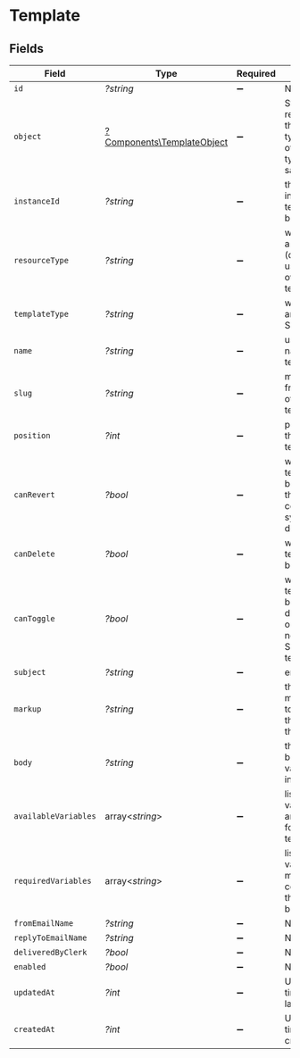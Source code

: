 # Template


## Fields

| Field                                                                                      | Type                                                                                       | Required                                                                                   | Description                                                                                |
| ------------------------------------------------------------------------------------------ | ------------------------------------------------------------------------------------------ | ------------------------------------------------------------------------------------------ | ------------------------------------------------------------------------------------------ |
| `id`                                                                                       | *?string*                                                                                  | :heavy_minus_sign:                                                                         | N/A                                                                                        |
| `object`                                                                                   | [?Components\TemplateObject](../../Models/Components/TemplateObject.md)                    | :heavy_minus_sign:                                                                         | String representing the object's type. Objects of the same type share the same value.<br/> |
| `instanceId`                                                                               | *?string*                                                                                  | :heavy_minus_sign:                                                                         | the id of the instance the template belongs to                                             |
| `resourceType`                                                                             | *?string*                                                                                  | :heavy_minus_sign:                                                                         | whether this is a system (default) or user overridden) template                            |
| `templateType`                                                                             | *?string*                                                                                  | :heavy_minus_sign:                                                                         | whether this is an email or SMS template                                                   |
| `name`                                                                                     | *?string*                                                                                  | :heavy_minus_sign:                                                                         | user-friendly name of the template                                                         |
| `slug`                                                                                     | *?string*                                                                                  | :heavy_minus_sign:                                                                         | machine-friendly name of the template                                                      |
| `position`                                                                                 | *?int*                                                                                     | :heavy_minus_sign:                                                                         | position with the listing of templates                                                     |
| `canRevert`                                                                                | *?bool*                                                                                    | :heavy_minus_sign:                                                                         | whether this template can be reverted to the corresponding system default                  |
| `canDelete`                                                                                | *?bool*                                                                                    | :heavy_minus_sign:                                                                         | whether this template can be deleted                                                       |
| `canToggle`                                                                                | *?bool*                                                                                    | :heavy_minus_sign:                                                                         | whether this template can be enabled or disabled, true only for notification SMS templates |
| `subject`                                                                                  | *?string*                                                                                  | :heavy_minus_sign:                                                                         | email subject                                                                              |
| `markup`                                                                                   | *?string*                                                                                  | :heavy_minus_sign:                                                                         | the editor markup used to generate the body of the template                                |
| `body`                                                                                     | *?string*                                                                                  | :heavy_minus_sign:                                                                         | the template body before variable interpolation                                            |
| `availableVariables`                                                                       | array<*string*>                                                                            | :heavy_minus_sign:                                                                         | list of variables that are available for use in the template body                          |
| `requiredVariables`                                                                        | array<*string*>                                                                            | :heavy_minus_sign:                                                                         | list of variables that must be contained in the template body                              |
| `fromEmailName`                                                                            | *?string*                                                                                  | :heavy_minus_sign:                                                                         | N/A                                                                                        |
| `replyToEmailName`                                                                         | *?string*                                                                                  | :heavy_minus_sign:                                                                         | N/A                                                                                        |
| `deliveredByClerk`                                                                         | *?bool*                                                                                    | :heavy_minus_sign:                                                                         | N/A                                                                                        |
| `enabled`                                                                                  | *?bool*                                                                                    | :heavy_minus_sign:                                                                         | N/A                                                                                        |
| `updatedAt`                                                                                | *?int*                                                                                     | :heavy_minus_sign:                                                                         | Unix timestamp of last update.<br/>                                                        |
| `createdAt`                                                                                | *?int*                                                                                     | :heavy_minus_sign:                                                                         | Unix timestamp of creation.<br/>                                                           |